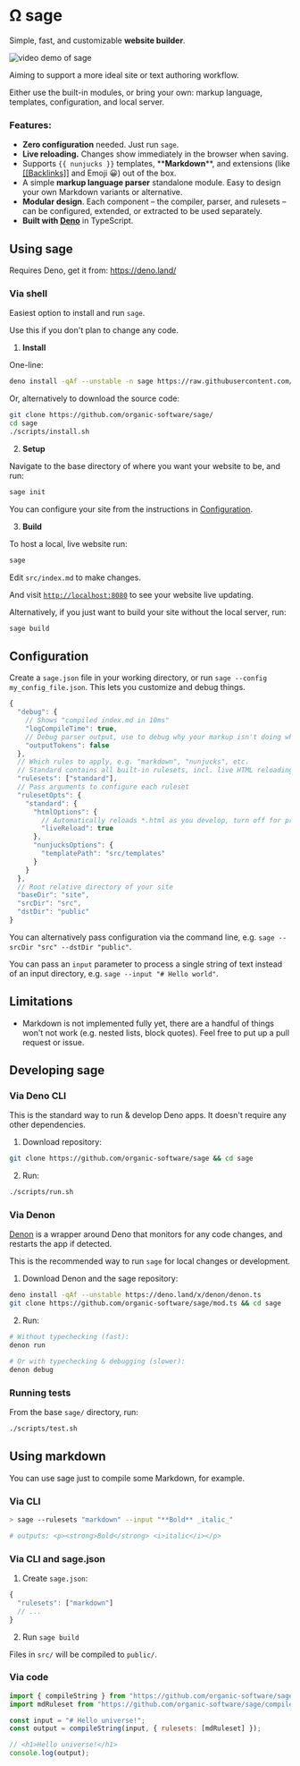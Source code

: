 # Ω sage

Simple, fast, and customizable **website builder**. 

![video demo of sage](misc/demo.gif)

Aiming to support a more ideal site or text authoring workflow. 

Either use the built-in modules, or bring your own: markup language, templates, configuration, and local server.

### Features:

- **Zero configuration** needed. Just run `sage`.
- **Live reloading.** Changes show immediately in the browser when saving.
- Supports `{{ nunjucks }}` templates, \*\***Markdown**\*\*, and extensions (like
  [[[Backlinks]]](#) and Emoji 😀) out of the box.
- A simple **markup language parser** standalone module. Easy to design your own Markdown variants or alternative.
- **Modular design**. Each component – the compiler, parser, and rulesets – can be  configured, extended, or extracted to be used separately.
- **Built with [Deno](https://deno.land/)** in TypeScript.

## Using sage

Requires Deno, get it from: https://deno.land/

### Via shell

Easiest option to install and run `sage`.

Use this if you don't plan to change any code.

1. **Install**

One-line:
```sh
deno install -qAf --unstable -n sage https://raw.githubusercontent.com/organic-software/sage/main/mod.ts
```

Or, alternatively to download the source code:
```sh
git clone https://github.com/organic-software/sage/
cd sage
./scripts/install.sh
```

2. **Setup**

Navigate to the base directory of where you want your website to be, and run:

```sh
sage init
```

You can configure your site from the instructions in [Configuration](#Configuration).

3. **Build**

To host a local, live website run:

```sh
sage
```

Edit `src/index.md` to make changes.

And visit [`http://localhost:8080`](http://localhost:8080) to see your website live updating.

Alternatively, if you just want to build your site without the local server, run:

```sh
sage build
```

## Configuration

Create a `sage.json` file in your working directory, or run `sage --config my_config_file.json`. This lets you customize and debug things.

```js
{
  "debug": {
    // Shows "compiled index.md in 10ms"
    "logCompileTime": true,
    // Debug parser output, use to debug why your markup isn't doing what you wanted
    "outputTokens": false
  },
  // Which rules to apply, e.g. "markdown", "nunjucks", etc.
  // Standard contains all built-in rulesets, incl. live HTML reloading and others.
  "rulesets": ["standard"],
  // Pass arguments to configure each ruleset
  "rulesetOpts": {
    "standard": {
      "htmlOptions": {
        // Automatically reloads *.html as you develop, turn off for production
        "liveReload": true
      },
      "nunjucksOptions": {
        "templatePath": "src/templates"
      }
    }
  },
  // Root relative directory of your site
  "baseDir": "site",
  "srcDir": "src",
  "dstDir": "public"
}
```

You can alternatively pass configuration via the command line, e.g. `sage --srcDir "src" --dstDir "public"`. 

You can pass an `input` parameter to process a single string of text instead of an input directory, e.g. `sage --input "# Hello world"`.

## Limitations

- Markdown is not implemented fully yet, there are a handful of things won't not work (e.g. nested lists, block quotes). Feel free to put up a pull request or issue.

## Developing sage

### Via Deno CLI

This is the standard way to run & develop Deno apps. It doesn't require any
other dependencies.

1. Download repository:

```bash
git clone https://github.com/organic-software/sage && cd sage
```

2. Run:

```sh
./scripts/run.sh
```

### Via Denon

[Denon](https://github.com/denosaurs/denon) is a wrapper around Deno that
monitors for any code changes, and restarts the app if detected.

This is the recommended way to run `sage` for local changes or development.

1. Download Denon and the sage repository:

```bash
deno install -qAf --unstable https://deno.land/x/denon/denon.ts
git clone https://github.com/organic-software/sage/mod.ts && cd sage
```

2. Run:

```bash
# Without typechecking (fast):
denon run

# Or with typechecking & debugging (slower):
denon debug
```

### Running tests

From the base `sage/` directory, run:

```sh
./scripts/test.sh
```

## Using markdown

You can use sage just to compile some Markdown, for example.

### Via CLI

```sh
> sage --rulesets "markdown" --input "**Bold** _italic_"

# outputs: <p><strong>Bold</strong> <i>italic</i></p>
```

### Via CLI and sage.json

1. Create `sage.json`:

```js
{
  "rulesets": ["markdown"]
  // ...
}
```

2. Run `sage build`

Files in `src/` will be compiled to `public/`.

### Via code

```js
import { compileString } from "https://github.com/organic-software/sage/compiler/mod.ts";
import mdRuleset from "https://github.com/organic-software/sage/compiler/rules/markdown/ruleset.ts";

const input = "# Hello universe!";
const output = compileString(input, { rulesets: [mdRuleset] });

// <h1>Hello universe!</h1>
console.log(output);
```